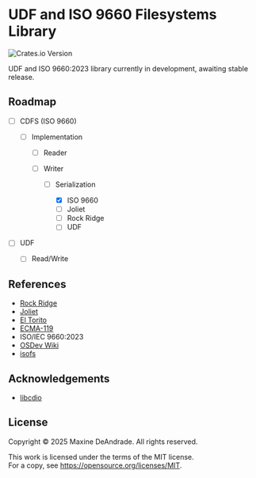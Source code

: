 # UDF and ISO 9660 Filesystems Library

![Crates.io Version](https://img.shields.io/crates/v/isopod)

UDF and ISO 9660:2023 library currently in development, awaiting stable release.

## Roadmap

* [ ] CDFS (ISO 9660)
  
  * [ ] Implementation

    - [ ] Reader
    
    * [ ] Writer

      * [ ] Serialization 

        - [X] ISO 9660  
        - [ ] Joliet 
        - [ ] Rock Ridge 
        - [ ] UDF

* [ ] UDF 

  - [ ] Read/Write

## References

* [Rock Ridge](https://people.freebsd.org/~emaste/rrip112.pdf)
* [Joliet](https://pismotec.com/cfs/jolspec.html)
* [El Torito](https://pdos.csail.mit.edu/6.828/2014/readings/boot-cdrom.pdf)
* [ECMA-119](https://ecma-international.org/wp-content/uploads/ECMA-119_5th_edition_december_2024.pdf)
* ISO/IEC 9660:2023 
* [OSDev Wiki](https://wiki.osdev.org/ISO_9660)
* [isofs](https://git.kernel.org/pub/scm/linux/kernel/git/torvalds/linux.git/tree/fs/isofs)

## Acknowledgements

* [libcdio](https://github.com/libcdio/libcdio)

## License

Copyright © 2025 Maxine DeAndrade. All rights reserved.

This work is licensed under the terms of the MIT license.  
For a copy, see <https://opensource.org/licenses/MIT>.
